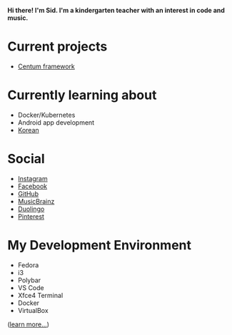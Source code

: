 **Hi there! I'm Sid. I'm a kindergarten teacher with an interest in code and music.**



# Current projects

* [Centum framework](https://github.com/SidRoberts/centum)



# Currently learning about

* Docker/Kubernetes
* Android app development
* [Korean](https://www.duolingo.com/profile/sidroberts)



# Social

- [Instagram](https://instagram.com/sidbusan)
- [Facebook](https://facebook.com/sidroberts)
- [GitHub](https://github.com/sidroberts)
- [MusicBrainz](https://musicbrainz.org/user/sidroberts)
- [Duolingo](https://www.duolingo.com/profile/sidroberts)
- [Pinterest](https://pinterest.com/yeosufashionista)



# My Development Environment

- Fedora
- i3
- Polybar
- VS Code
- Xfce4 Terminal
- Docker
- VirtualBox

([learn more...](https://github.com/SidRoberts/fedora-install-script))
